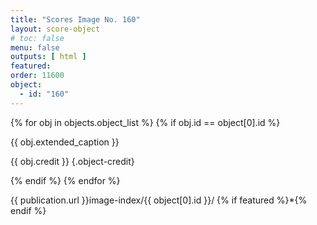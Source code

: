 ```yaml
---
title: "Scores Image No. 160"
layout: score-object
# toc: false
menu: false
outputs: [ html ]
featured: 
order: 11600
object:
  - id: "160"
---
```


{% for obj in objects.object_list %}
{% if obj.id == object[0].id %}

{{ obj.extended_caption }}

{{ obj.credit }} {.object-credit}

{% endif %}
{% endfor %}

<div class="object-credit object-url is-print-only">

{{ publication.url }}image-index/{{ object[0].id }}/ {% if featured %}*{% endif %}

</div>
